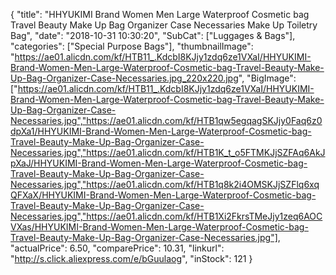 {
	"title": "HHYUKIMI Brand Women Men Large Waterproof Cosmetic bag Travel Beauty Make Up Bag Organizer Case Necessaries Make Up Toiletry Bag",
	"date": "2018-10-31 10:30:20",
	"SubCat": ["Luggages & Bags"],
	"categories": ["Special Purpose Bags"],
	"thumbnailImage": "https://ae01.alicdn.com/kf/HTB11_.KdcbI8KJjy1zdq6ze1VXaI/HHYUKIMI-Brand-Women-Men-Large-Waterproof-Cosmetic-bag-Travel-Beauty-Make-Up-Bag-Organizer-Case-Necessaries.jpg_220x220.jpg",
	"BigImage": ["https://ae01.alicdn.com/kf/HTB11_.KdcbI8KJjy1zdq6ze1VXaI/HHYUKIMI-Brand-Women-Men-Large-Waterproof-Cosmetic-bag-Travel-Beauty-Make-Up-Bag-Organizer-Case-Necessaries.jpg","https://ae01.alicdn.com/kf/HTB1qw5egqagSKJjy0Faq6z0dpXa1/HHYUKIMI-Brand-Women-Men-Large-Waterproof-Cosmetic-bag-Travel-Beauty-Make-Up-Bag-Organizer-Case-Necessaries.jpg","https://ae01.alicdn.com/kf/HTB1K_t_o5FTMKJjSZFAq6AkJpXaJ/HHYUKIMI-Brand-Women-Men-Large-Waterproof-Cosmetic-bag-Travel-Beauty-Make-Up-Bag-Organizer-Case-Necessaries.jpg","https://ae01.alicdn.com/kf/HTB1q8k2i4OMSKJjSZFlq6xqQFXaX/HHYUKIMI-Brand-Women-Men-Large-Waterproof-Cosmetic-bag-Travel-Beauty-Make-Up-Bag-Organizer-Case-Necessaries.jpg","https://ae01.alicdn.com/kf/HTB1Xi2FkrsTMeJjy1zeq6AOCVXas/HHYUKIMI-Brand-Women-Men-Large-Waterproof-Cosmetic-bag-Travel-Beauty-Make-Up-Bag-Organizer-Case-Necessaries.jpg"],
	"actualPrice": 6.50,
	"comparePrice": 10.31,
	"linkurl": "http://s.click.aliexpress.com/e/bGuulaog",
	"inStock": 121
}
